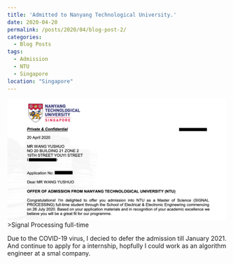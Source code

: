 ```yaml
---
title: 'Admitted to Nanyang Technological University.'
date: 2020-04-20
permalink: /posts/2020/04/blog-post-2/
categories:
  - Blog Posts
tags:
  - Admission
  - NTU
  - Singapore 
location: "Singapore"
---
```

<img src='/images/TECHNOLOGICAL.png' width = "500">
>Signal Processing full-time

Due to the COVID-19 virus, I decied to defer the admission till January 2021. And continue to apply for a internship, hopfully I could work as an algorithm engineer at a smal company.
